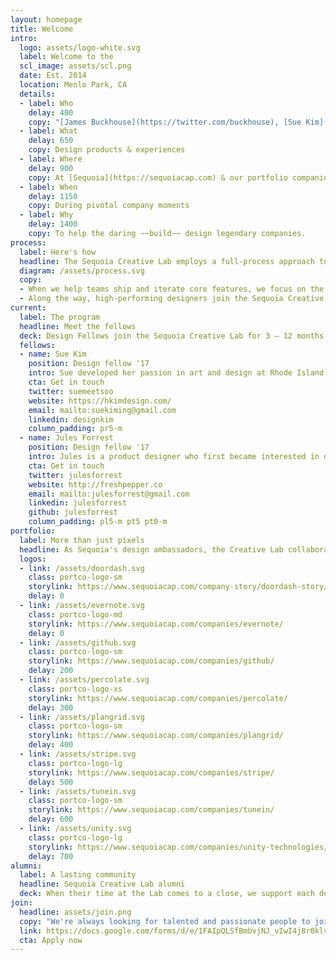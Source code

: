 ```yaml
---
layout: homepage
title: Welcome
intro:
  logo: assets/logo-white.svg
  label: Welcome to the
  scl_image: assets/scl.png
  date: Est. 2014
  location: Menlo Park, CA
  details:
  - label: Who
    delay: 400
    copy: "[James Buckhouse](https://twitter.com/buckhouse), [Sue Kim](http://linkedin.com/in/designkim), & [Jules Forrest](https://twitter.com/julesforrest)"
  - label: What
    delay: 650
    copy: Design products & experiences
  - label: Where
    delay: 900
    copy: At [Sequoia](https://sequoiacap.com) & our portfolio companies
  - label: When
    delay: 1150
    copy: During pivotal company moments
  - label: Why
    delay: 1400
    copy: To help the daring ~~build~~ design legendary companies.
process:
  label: Here's how
  headline: The Sequoia Creative Lab employs a full-process approach to solving design problems
  diagram: /assets/process.svg
  copy:
  - When we help teams ship and iterate core features, we focus on the total experience — not just the pixels in their app. When we storyboard, we draw what’s happening in the world and what’s happening in their product. We also help Sequoia companies tell their story and build healthy design orgs with the structures, processes and measurement tools they need to thrive.
  - Along the way, high-performing designers join the Sequoia Creative Lab for fast-paced, one-on-one, hands-on projects as Design Fellows and Visiting Designers. Design Fellows typically have 1–5 years experience and an urgent desire to sublimate their design career with a big jump forward while Visiting Designers bring their expertise on specific topics for short-term projects.
current:
  label: The program
  headline: Meet the fellows
  deck: Design Fellows join the Sequoia Creative Lab for 3 – 12 months to lead product design projects for companies within the Sequoia portfolio. After the fellowship, they aim to find a full-time home on one of the portfolio's design teams.
  fellows:
  - name: Sue Kim
    position: Design fellow '17
    intro: Sue developed her passion in art and design at Rhode Island School of Design, where she studied industrial design. Inheriting industrial design principles, Sue focuses on design that reflect on simplicity, honesty, and detail orientation. Her product design work has created impact both on and off-screen and she looks forward to work on products that value both kinds of user experiences.
    cta: Get in touch
    twitter: suemeetsoo
    website: https://hkimdesign.com/
    email: mailto:suekiming@gmail.com
    linkedin: designkim
    column_padding: pr5-m
  - name: Jules Forrest
    position: Design fellow '17
    intro: Jules is a product designer who first became interested in design and typography while working on her college's newspaper in upstate New York. A stickler for details, she likes building design systems that prioritize consistency over pixel-perfection. After she leaves the lab, she's looking forward to joining a team where she can continue to develop her front-end skillset.
    cta: Get in touch
    twitter: julesforrest
    website: http://freshpepper.co
    email: mailto:julesforrest@gmail.com
    linkedin: julesforrest
    github: julesforrest
    column_padding: pl5-m pt5 pt0-m
portfolio:
  label: More than just pixels
  headline: As Sequoia's design ambassadors, the Creative Lab collaborates across the portfolio on products, processes and design culture
  logos:
  - link: /assets/doordash.svg
    class: portco-logo-sm
    storylink: https://www.sequoiacap.com/company-story/doordash-story/
    delay: 0
  - link: /assets/evernote.svg
    class: portco-logo-md
    storylink: https://www.sequoiacap.com/companies/evernote/
    delay: 0
  - link: /assets/github.svg
    class: portco-logo-sm
    storylink: https://www.sequoiacap.com/companies/github/
    delay: 200
  - link: /assets/percolate.svg
    class: portco-logo-xs
    storylink: https://www.sequoiacap.com/companies/percolate/
    delay: 300
  - link: /assets/plangrid.svg
    class: portco-logo-sm
    storylink: https://www.sequoiacap.com/companies/plangrid/
    delay: 400
  - link: /assets/stripe.svg
    class: portco-logo-lg
    storylink: https://www.sequoiacap.com/companies/stripe/
    delay: 500
  - link: /assets/tunein.svg
    class: portco-logo-sm
    storylink: https://www.sequoiacap.com/companies/tunein/
    delay: 600
  - link: /assets/unity.svg
    class: portco-logo-lg
    storylink: https://www.sequoiacap.com/companies/unity-technologies/
    delay: 700
alumni:
  label: A lasting community
  headline: Sequoia Creative Lab alumni
  deck: When their time at the Lab comes to a close, we support each designer with a network of past Fellows and Visiting Designers, as well as access to the larger community of designers who work across the Sequoia portfolio.
join:
  headline: assets/join.png
  copy: "We're always looking for talented and passionate people to join us. If you’re an experienced designer looking to work on fast-paced, hands-on projects with Sequoia and our portfolio, we'd love to hear from you."
  link: https://docs.google.com/forms/d/e/1FAIpQLSfBmbvjNJ_vIwI4j8r0klvYFh771Wks-XSm0vv7exYJLmlpKw/viewform?c=0&w=1
  cta: Apply now
---
```

